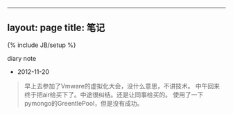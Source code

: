 
---
layout: page
title: 笔记
---

{% include JB/setup %}

diary note

+ 2012-11-20
>早上去参加了Vmware的虚拟化大会，没什么意思，不讲技术。
>中午回来终于把air给买下了。中途很纠结。还是让同事给买的。
>使用了一下pymongo的GreentlePool，但是没有成功。
